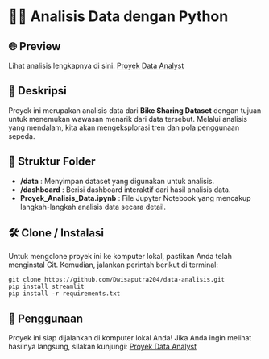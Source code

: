 # 🚴‍♂️ Analisis Data dengan Python

## 🌐 Preview
Lihat analisis lengkapnya di sini: [Proyek Data Analyst](https://proyek-dataanalyst.streamlit.app/)

## 📜 Deskripsi
Proyek ini merupakan analisis data dari **Bike Sharing Dataset** dengan tujuan untuk menemukan wawasan menarik dari data tersebut. Melalui analisis yang mendalam, kita akan mengeksplorasi tren dan pola penggunaan sepeda.

## 📁 Struktur Folder
- **/data** : Menyimpan dataset yang digunakan untuk analisis.
- **/dashboard** : Berisi dashboard interaktif dari hasil analisis data.
- **Proyek_Analisis_Data.ipynb** : File Jupyter Notebook yang mencakup langkah-langkah analisis data secara detail.

## 🛠️ Clone / Instalasi
Untuk mengclone proyek ini ke komputer lokal, pastikan Anda telah menginstal Git. Kemudian, jalankan perintah berikut di terminal:

```shell
git clone https://github.com/Dwisaputra204/data-analisis.git
pip install streamlit
pip install -r requirements.txt
```

## 🚀 Penggunaan
Proyek ini siap dijalankan di komputer lokal Anda! Jika Anda ingin melihat hasilnya langsung, silakan kunjungi: [Proyek Data Analyst](https://proyek-dataanalyst.streamlit.app/)

